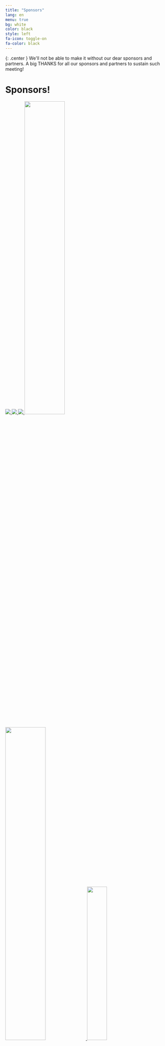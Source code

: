 ```yaml
---
title: "Sponsors"
lang: en
menu: true
bg: white
color: black
style: left
fa-icon: toggle-on
fa-color: black
---
```


{: .center }
    We'll not be able to make it without our dear sponsors and partners.
    A big THANKS for all our sponsors and partners to sustain such meeting!

# Sponsors!

<div class="supporters center">
  <a href="http://www.sonarqube.org/" target="_blank" title="SonarQube">
    <img class="supporter-logo wow slideInLeft" data-wow-duration="2s" src="{{ site.url }}/assets/themes/snowcamp/skin/sponsors/2016/sonarqube_logo.png"></img>
  </a>
  <a href="http://www.salesforce.com/" target="_blank" title="Salesforce">
    <img class="supporter-logo wow slideInRight" data-wow-duration="2s" src="{{ site.url }}/assets/themes/snowcamp/skin/sponsors/2016/salesforce_logo.png"></img>
  </a>
  <a href="https://www.elastic.co/" target="_blank" title="Elastic">
    <img class="supporter-logo wow slideInLeft" data-wow-duration="2s" src="{{ site.url }}/assets/themes/snowcamp/skin/sponsors/2016/elastic_logo.png"></img>
  </a>
  <a href="http://www.deolan.com/" target="_blank" title="Deolan">
    <img class="supporter-logo wow slideInRight" data-wow-duration="2s" src="{{ site.url }}/assets/themes/snowcamp/skin/sponsors/2016/deolan_logo.svg" style="width: 50%"></img>
  </a>
  <a href="http://www.datastax.com/" target="_blank" title="DataStax">
    <img class="supporter-logo wow slideInLeft" data-wow-duration="2s" src="{{ site.url }}/assets/themes/snowcamp/skin/sponsors/2016/datastax_logo.png" style="width: 50%"></img>
  </a>
  <a href="http://streamdata.io/" target="_blank" title="Streamdata.io">
    <img class="supporter-logo wow slideInRight" data-wow-duration="2s" src="{{ site.url }}/assets/themes/snowcamp/skin/sponsors/2016/streamdataio_logo.png" style="width: 35%"></img>
  </a>
</div>

# Partners!

<div class="supporters center">
  <a href="http://www.commitstrip.com/en/" target="_blank" title="CommitStrip">
    <img class="supporter-logo wow slideInLeft" data-wow-duration="1s" src="{{ site.url }}/assets/themes/snowcamp/skin/sponsors/2016/commitstrip_logo.png"></img>
  </a>  
  <a href="http://www.alpesjug.org/" target="_blank" title="AlpesJUG">
    <img class="supporter-logo wow slideInRight" data-wow-duration="2s" src="{{ site.url }}/assets/themes/snowcamp/skin/sponsors/2016/alpesjug_logo.jpeg"></img>
  </a>  
  <a href="http://www.clubagilerhonealpes.org/" target="_blank" title="CARA : Club Agile Rhône-Alpes">
    <img class="supporter-logo wow slideInLeft" data-wow-duration="2s" src="{{ site.url }}/assets/themes/snowcamp/skin/sponsors/2016/cara_logo.png"></img>
  </a>  
  <a href="http://ensimag.grenoble-inp.fr/welcome/" target="_blank" title="ENSIMAG">  
    <img class="supporter-logo wow slideInRight" data-wow-duration="2s" src="{{ site.url }}/assets/themes/snowcamp/skin/sponsors/2016/ensimag_logo.png"></img>
  </a>  
  <a href="http://www.oxiane.com/snowcamp-2016/" target="_blank" title="Oxiane">  
    <img class="supporter-logo wow slideInLeft" data-wow-duration="2s" src="{{ site.url }}/assets/themes/snowcamp/skin/sponsors/2016/oxiane_logo.png"></img>
  </a>  
</div>

#Become a SnowCamp Sponsor!

    SnowCamp is an event that gathers 250 developers on innovation and development (Web, Mobile, Java, Cloud, IoT…) for a 2-days conference on the 21st and 22nd of January in Grenoble (French Alps), followed by an skiing "unconference" on the 23rd.

This technical conference targets developers and researchers, mixing them to foster innovation.
The keynote will feature lightning talks (5 minutes) where researchers and PhD students will present their research topics.

Since the early stage of electricity, Grenoble has been a place of
innovation: laboratories and industries at the forefront of technology have
established themselves there, it was ranked \#5 most innovative city in the
world by Forbes magazine and it is now labelled “French Tech” as a
recognition of its technical leadership in France. In Grenoble, innovation
dug its roots in the surrounding mountains. That’s why the SnowCamp
team organizes an *"unconference"* day following the conference where
attendees will keep on sharing their knowledge and ideas in a less formal
and more relax context, prone to creativity : the snowy slopes.

Why should you sponsor SnowCamp? You need to recruit new talents,
you want to set up or confirm your image in innovating communities, or
spread the developers about your services and products; then the
SnowCamp is the perfect opportunity!
To make possible those 2 days of conferences and workshops (with 3
parallel tracks, cumulating more than 30 presentations) with a very
attractive price of 50 euros, your support is highly welcome.

All you need to do is to say “yes” to one of the sponsoring packs we’re
proposing.

Note that the number of partnerships will be limited.

<a href="mailto:sponsor@snowcamp.io">Contact us!</a>
